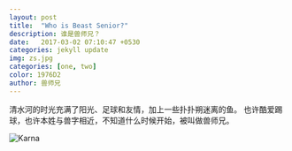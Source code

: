 ```yaml
---
layout: post
title:  "Who is Beast Senior?"
description: 谁是兽师兄？
date:   2017-03-02 07:10:47 +0530
categories: jekyll update
img: zs.jpg
categories: [one, two]
color: 1976D2
author: 兽师兄
---
```

清水河的时光充满了阳光、足球和友情，加上一些扑扑朔迷离的鱼。
也许酷爱踢球，也许本姓与兽字相近，不知道什么时候开始，被叫做兽师兄。

![Karna]({{site.baseurl}}/images/zs-2.jpg)
 